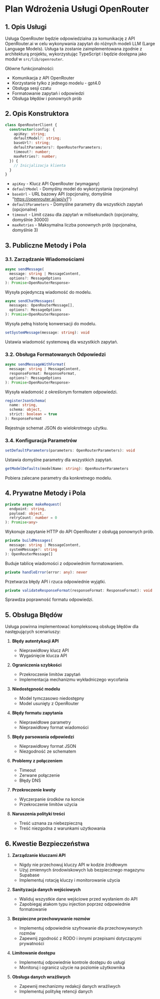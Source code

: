 # Plan Wdrożenia Usługi OpenRouter

## 1. Opis Usługi

Usługa OpenRouter będzie odpowiedzialna za komunikację z API OpenRouter.ai w celu wykonywania zapytań do różnych modeli LLM (Large Language Models). Usługa ta zostanie zaimplementowana zgodnie z architekturą projektu, wykorzystując TypeScript i będzie dostępna jako moduł w `src/lib/openrouter`.

Główne funkcjonalności:

- Komunikacja z API OpenRouter
- Korzystanie tylko z jednego modelu - gpt4.0
- Obsługa sesji czatu
- Formatowanie zapytań i odpowiedzi
- Obsługa błędów i ponownych prób

## 2. Opis Konstruktora

```typescript
class OpenRouterClient {
  constructor(config: {
    apiKey: string;
    defaultModel?: string;
    baseUrl?: string;
    defaultParameters?: OpenRouterParameters;
    timeout?: number;
    maxRetries?: number;
  }) {
    // Inicjalizacja klienta
  }
}
```

- `apiKey` - Klucz API OpenRouter (wymagany)
- `defaultModel` - Domyślny model do wykorzystania (opcjonalny)
- `baseUrl` - URL bazowy API (opcjonalny, domyślnie "https://openrouter.ai/api/v1")
- `defaultParameters` - Domyślne parametry dla wszystkich zapytań (opcjonalne)
- `timeout` - Limit czasu dla zapytań w milisekundach (opcjonalny, domyślnie 30000)
- `maxRetries` - Maksymalna liczba ponownych prób (opcjonalna, domyślnie 3)

## 3. Publiczne Metody i Pola

### 3.1. Zarządzanie Wiadomościami

```typescript
async sendMessage(
  message: string | MessageContent,
  options?: MessageOptions
): Promise<OpenRouterResponse>
```

Wysyła pojedynczą wiadomość do modelu.

```typescript
async sendChatMessages(
  messages: OpenRouterMessage[],
  options?: MessageOptions
): Promise<OpenRouterResponse>
```

Wysyła pełną historię konwersacji do modelu.

```typescript
setSystemMessage(message: string): void
```

Ustawia wiadomość systemową dla wszystkich zapytań.

### 3.2. Obsługa Formatowanych Odpowiedzi

```typescript
async sendMessageWithFormat(
  message: string | MessageContent,
  responseFormat: ResponseFormat,
  options?: MessageOptions
): Promise<OpenRouterResponse>
```

Wysyła wiadomość z określonym formatem odpowiedzi.

```typescript
registerJsonSchema(
  name: string,
  schema: object,
  strict: boolean = true
): ResponseFormat
```

Rejestruje schemat JSON do wielokrotnego użytku.

### 3.4. Konfiguracja Parametrów

```typescript
setDefaultParameters(parameters: OpenRouterParameters): void
```

Ustawia domyślne parametry dla wszystkich zapytań.

```typescript
getModelDefaults(modelName: string): OpenRouterParameters
```

Pobiera zalecane parametry dla konkretnego modelu.

## 4. Prywatne Metody i Pola

```typescript
private async makeRequest(
  endpoint: string,
  payload: object,
  retryCount: number = 0
): Promise<any>
```

Wykonuje zapytanie HTTP do API OpenRouter z obsługą ponownych prób.

```typescript
private buildMessages(
  message: string | MessageContent,
  systemMessage?: string
): OpenRouterMessage[]
```

Buduje tablicę wiadomości z odpowiednim formatowaniem.

```typescript
private handleError(error: any): never
```

Przetwarza błędy API i rzuca odpowiednie wyjątki.

```typescript
private validateResponseFormat(responseFormat: ResponseFormat): void
```

Sprawdza poprawność formatu odpowiedzi.

## 5. Obsługa Błędów

Usługa powinna implementować kompleksową obsługę błędów dla następujących scenariuszy:

1. **Błędy autentykacji API**

   - Nieprawidłowy klucz API
   - Wygaśnięcie klucza API

2. **Ograniczenia szybkości**

   - Przekroczenie limitów zapytań
   - Implementacja mechanizmu wykładniczego wycofania

3. **Niedostępność modelu**

   - Model tymczasowo niedostępny
   - Model usunięty z OpenRouter

4. **Błędy formatu zapytania**

   - Nieprawidłowe parametry
   - Nieprawidłowy format wiadomości

5. **Błędy parsowania odpowiedzi**

   - Nieprawidłowy format JSON
   - Niezgodność ze schematem

6. **Problemy z połączeniem**

   - Timeout
   - Zerwane połączenie
   - Błędy DNS

7. **Przekroczenie kwoty**

   - Wyczerpanie środków na koncie
   - Przekroczenie limitów użycia

8. **Naruszenia polityki treści**
   - Treść uznana za niebezpieczną
   - Treść niezgodna z warunkami użytkowania

## 6. Kwestie Bezpieczeństwa

1. **Zarządzanie kluczami API**

   - Nigdy nie przechowuj kluczy API w kodzie źródłowym
   - Użyj zmiennych środowiskowych lub bezpiecznego magazynu Supabase
   - Implementuj rotację kluczy i monitorowanie użycia

2. **Sanityzacja danych wejściowych**

   - Waliduj wszystkie dane wejściowe przed wysłaniem do API
   - Zapobiegaj atakom typu injection poprzez odpowiednie formatowanie

3. **Bezpieczne przechowywanie rozmów**

   - Implementuj odpowiednie szyfrowanie dla przechowywanych rozmów
   - Zapewnij zgodność z RODO i innymi przepisami dotyczącymi prywatności

4. **Limitowanie dostępu**

   - Implementuj odpowiednie kontrole dostępu do usługi
   - Monitoruj i ogranicz użycie na poziomie użytkownika

5. **Obsługa danych wrażliwych**
   - Zapewnij mechanizmy redakcji danych wrażliwych
   - Implementuj politykę retencji danych
